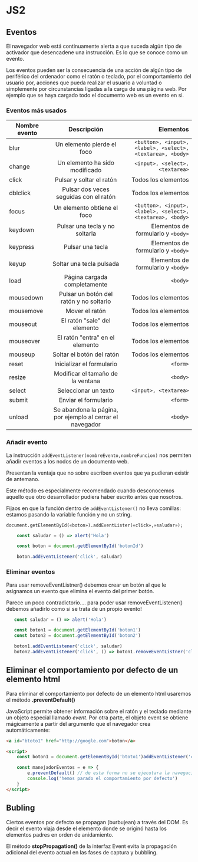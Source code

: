 # JS2

## Eventos

El navegador web está continuamente alerta a que suceda algún tipo de activador que desencadene una instrucción. Es lo que se conoce como un evento.

Los eventos pueden ser la consecuencia de una acción de algún tipo de periférico del ordenador como el ratón o teclado, por el comportamiento del usuario por, acciones que pueda realizar el usuario a voluntad o simplemente por circunstancias ligadas a la carga de una página web. Por ejemplo que se haya cargado todo el documento web es un evento en si.

### Eventos más usados

| Nombre evento           | Descripción   | Elementos |
|-------------------------|:-------------:|-----------------:|
|blur|Un elemento pierde el foco|```<button>, <input>, <label>, <select>, <textarea>, <body>```|
|change|Un elemento ha sido modificado|```<input>, <select>, <textarea>```|
|click|Pulsar y soltar el ratón|Todos los elementos|
|dblclick|Pulsar dos veces seguidas con el ratón|Todos los elementos|
|focus|Un elemento obtiene el foco	|```<button>, <input>, <label>, <select>, <textarea>, <body>```|				
|keydown|Pulsar una tecla y no soltarla| Elementos de formulario y ```<body>```|		
|keypress|Pulsar una tecla| Elementos de formulario y ```<body>```|		
|keyup|Soltar una tecla pulsada| Elementos de formulario y ```<body>```|		
|load|Página cargada completamente|```<body>```|		
|mousedown|Pulsar un botón del ratón y no soltarlo|Todos los elementos|		
|mousemove|Mover el ratón|Todos los elementos|	
|mouseout|El ratón "sale" del elemento|Todos los elementos|		
|mouseover|El ratón "entra" en el elemento|Todos los elementos|		
|mouseup|Soltar el botón del ratón|Todos los elementos|	
|reset|Inicializar el formulario| ```<form>```|	
|resize|Modificar el tamaño de la ventana|```<body>```|		
|select|Seleccionar un texto|```<input>, <textarea>```|	
|submit|Enviar el formulario| ```<form>```|		
|unload|Se abandona la página, por ejemplo al cerrar el navegador|```<body>```|

### Añadir evento

La instrucción ```addEventListener(nombreEvento,nombreFuncion)``` nos permiten añadir eventos a los nodos de un documento web.

Presentan la ventaja que no sobre escriben eventos que ya pudieran existir de antemano.

Este método es especialmente recomendado cuando desconocemos aquello que otro desarrollador pudiera haber escrito antes que nosotros.

Fijaos en que la función dentro de ```addEventListener()``` no lleva comillas: estamos pasando la variable función y no un string.

```document.getElementById(«boton»).addEventLister(«click»,»saludar»);```

```js
	const saludar = () => alert('Hola')

	const boton = document.getElementById('botonId')

	boton.addEventListener('click', saludar)

```

### Eliminar eventos

Para usar removeEventListner() debemos crear un botón al que le asignamos un evento que elimina el evento del primer botón.

Parece un poco contradictorio…. para poder usar removeEventListener() debemos añadirlo como si se trata de un propio evento!

```js
   const saludar = () => alert('Hola')

   const boton1 = document.getElementById('boton1')
   const boton2 = document.getElementById('boton2')

   boton1.addEventListener('click', saludar)
   boton2.addEventListener('click', () => boton1.removeEventListner('click', saludar))

```

## Eliminar el comportamiento por defecto de un elemento html

Para eliminar el comportamiento por defecto de un elemento html usaremos el método **.preventDefault()**

JavaScript permite obtener información sobre el ratón y el teclado mediante un objeto especial llamado *event*. Por otra parte, el objeto event se obtiene mágicamente a partir del argumento que el navegador crea automáticamente:

```html
<a id="btoto1" href="http://google.com">boton</a>

<script>
	const boton1 = document.getElementById('btoto1')addEventListener('click', manejadorEventos)

	const manejadorEventos = e => {
		e.preventDefault() // de esta forma no se ejecutara la navegación del elemento a
		console.log('hemos parado el comportamiento por defecto')
	}
</script>
```

## Bubling

Ciertos eventos por defecto se propagan (burbujean) a través del DOM. Es decir el evento viaja desde el elemento donde se originó hasta los elementos padres en orden de anidamiento.

El método **stopPropagation()** de la interfaz Event evita la propagación adicional del evento actual en las fases de captura y bubbling.
